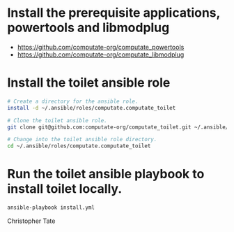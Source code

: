 
# Install the prerequisite applications, powertools and libmodplug

- https://github.com/computate-org/computate_powertools
- https://github.com/computate-org/computate_libmodplug

# Install the toilet ansible role

```bash
# Create a directory for the ansible role. 
install -d ~/.ansible/roles/computate.computate_toilet

# Clone the toilet ansible role. 
git clone git@github.com:computate-org/computate_toilet.git ~/.ansible/roles/computate.computate_toilet

# Change into the toilet ansible role directory. 
cd ~/.ansible/roles/computate.computate_toilet
```

# Run the toilet ansible playbook to install toilet locally. 

```bash
ansible-playbook install.yml
```

Christopher Tate
